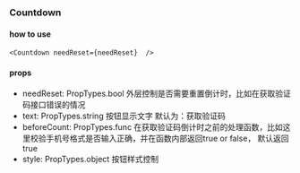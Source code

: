 ### Countdown

#### how to use
```
<Countdown needReset={needReset}  />
```
#### props
* needReset: PropTypes.bool  外层控制是否需要重置倒计时，比如在获取验证码接口错误的情况
* text: PropTypes.string  按钮显示文字 默认为：获取验证码
* beforeCount: PropTypes.func  在获取验证码倒计时之前的处理函数，比如这里校验手机号格式是否输入正确，并在函数内部返回true or false， 默认返回true
* style: PropTypes.object  按钮样式控制